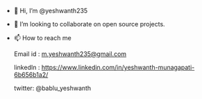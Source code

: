 - 👋 Hi, I’m @yeshwanth235
- 💞️ I’m looking to collaborate on open source projects.
- 📫 How to reach me

     Email id : m.yeshwanth235@gmail.com
     
     linkedIn : https://www.linkedin.com/in/yeshwanth-munagapati-6b656b1a2/
     
     twitter: @bablu_yeshwanth

<!---
yeshwanth235/yeshwanth235 is a ✨ special ✨ repository because its `README.md` (this file) appears on your GitHub profile.
You can click the Preview link to take a look at your changes.
--->
